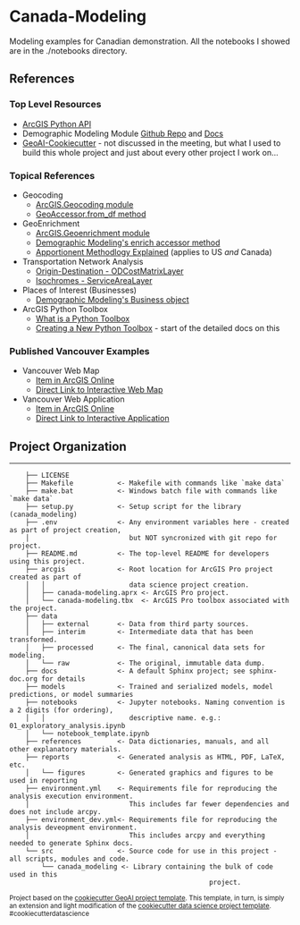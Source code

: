 # Canada-Modeling

Modeling examples for Canadian demonstration. All the notebooks I showed are in the ./notebooks directory.

## References

### Top Level Resources
 
 - [ArcGIS Python API](https://developers.arcgis.com/python/)
 - Demographic Modeling Module [Github Repo](https://github.com/knu2xs/demographic-modeling-module) and [Docs](https://knu2xs.github.io/demographic-modeling-module/)
 - [GeoAI-Cookiecutter](https://github.com/esri/geoai-cookiecutter) - not discussed in the meeting, but what I used to build this whole project and just about every other project I work on...

### Topical References

- Geocoding
	- [ArcGIS.Geocoding module](https://developers.arcgis.com/python/api-reference/arcgis.geocoding.html)
	- [GeoAccessor.from_df method](https://developers.arcgis.com/python/api-reference/arcgis.features.toc.html#arcgis.features.GeoAccessor.from_df)
- GeoEnrichment
	- [ArcGIS.Geoenrichment module](https://developers.arcgis.com/python/api-reference/arcgis.geoenrichment.html)
	- [Demographic Modeling's enrich accessor method](https://knu2xs.github.io/demographic-modeling-module/dm.html#dm.DemographicModeling.enrich)
    - [Apportionent Methodlogy Explained](https://developers.arcgis.com/rest/geoenrichment/api-reference/data-apportionment.htm) (applies to US _and_ Canada)
- Transportation Network Analysis
	- [Origin-Destination - ODCostMatrixLayer](https://developers.arcgis.com/python/api-reference/arcgis.network.toc.html#odcostmatrixlayer)
	- [Isochromes - ServiceAreaLayer](https://developers.arcgis.com/python/api-reference/arcgis.network.toc.html#servicearealayer)
- Places of Interest (Businesses)
	- [Demographic Modeling's Business object](https://knu2xs.github.io/demographic-modeling-module/dm.html#dm.Business)
- ArcGIS Python Toolbox
    - [What is a Python Toolbox](https://pro.arcgis.com/en/pro-app/latest/arcpy/geoprocessing_and_python/a-quick-tour-of-python-toolboxes.htm)
    - [Creating a New Python Toolbox](https://pro.arcgis.com/en/pro-app/latest/arcpy/geoprocessing_and_python/creating-a-new-python-toolbox.htm) - start of the detailed docs on this
    
### Published Vancouver Examples

- Vancouver Web Map
    - [Item in ArcGIS Online](https://arcgis.com/home/item.html?id=0094d39e499444f8b5d65f504f5235cf)
    - [Direct Link to Interactive Web Map](https://arcgis.com/apps/mapviewer/index.html?webmap=0094d39e499444f8b5d65f504f5235cf)
- Vancouver Web Application
    - [Item in ArcGIS Online](https://arcgis.com/home/item.html?id=0d4047b980a64026a6fbb7510565497a)
    - [Direct Link to Interactive Application](https://arcgis.com/apps/View/index.html?appid=0d4047b980a64026a6fbb7510565497a)

## Project Organization
------------
```
    ├── LICENSE
    ├── Makefile           <- Makefile with commands like `make data`
    ├── make.bat           <- Windows batch file with commands like `make data`
    ├── setup.py           <- Setup script for the library (canada_modeling)
    ├── .env               <- Any environment variables here - created as part of project creation, 
    │                         but NOT syncronized with git repo for project.                
    ├── README.md          <- The top-level README for developers using this project.
    ├── arcgis             <- Root location for ArcGIS Pro project created as part of
    │   │                     data science project creation.
    │   ├── canada-modeling.aprx <- ArcGIS Pro project.    
    │   └── canada-modeling.tbx  <- ArcGIS Pro toolbox associated with the project.
    ├── data
    │   ├── external       <- Data from third party sources.
    │   ├── interim        <- Intermediate data that has been transformed.
    │   ├── processed      <- The final, canonical data sets for modeling.
    │   └── raw            <- The original, immutable data dump.
    ├── docs               <- A default Sphinx project; see sphinx-doc.org for details
    ├── models             <- Trained and serialized models, model predictions, or model summaries
    ├── notebooks          <- Jupyter notebooks. Naming convention is a 2 digits (for ordering),
    │   │                     descriptive name. e.g.: 01_exploratory_analysis.ipynb
    │   └── notebook_template.ipynb
    ├── references         <- Data dictionaries, manuals, and all other explanatory materials.
    ├── reports            <- Generated analysis as HTML, PDF, LaTeX, etc.
    │   └── figures        <- Generated graphics and figures to be used in reporting
    ├── environment.yml    <- Requirements file for reproducing the analysis execution environment.
    │                         This includes far fewer dependencies and does not include arcpy.
    ├── environment_dev.yml<- Requirements file for reproducing the analysis deveopment environment.
    │                         This includes arcpy and everything needed to generate Sphinx docs.
    └── src                <- Source code for use in this project - all scripts, modules and code.
        └── canada_modeling <- Library containing the bulk of code used in this 
                                                  project. 
```

<p><small>Project based on the <a target="_blank" href="https://github.com/knu2xs/cookiecutter-geoai">cookiecutter GeoAI project template</a>. This template, in turn, is simply an extension and light modification of the <a target="_blank" href="https://drivendata.github.io/cookiecutter-data-science/">cookiecutter data science project template</a>. #cookiecutterdatascience</small></p>
